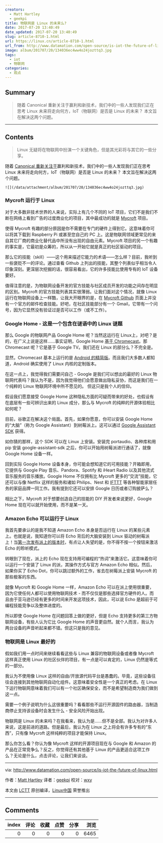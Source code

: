 ```yaml
---
creators:
  - Matt Hartley
  - geekpi
title: 物联网是 Linux 的未来么?
date: 2017-07-20 13:40:49
date_updated: 2017-07-20 13:40:49
slug: article-8710-1.html
url: https://linux.cn/article-8710-1.html
url_from: http://www.datamation.com/open-source/is-iot-the-future-of-linux.html
image: album/201707/20/134036ec4ww4o24jozttq3.jpg
tags:
  - iot
  - 物联网
categories:
  - 观点
---
```


## Summary

> 随着 Canonical 重新关注于赢利和新技术，我们中的一些人发现我们正在思考 Linux 未来将走向何方，IoT（物联网）是否是 Linux 的未来？ 本文旨在解决这两个问题。

***

<!-- more -->

## Contents

> 
> Linux 无疑将在物联网中扮演一个关键角色，但是其光彩将与其它的一些分享。
> 
> 
> 

随着 [Canonical 重新关注于](https://insights.ubuntu.com/2017/04/05/growing-ubuntu-for-cloud-and-iot-rather-than-phone-and-convergence/)赢利和新技术，我们中的一些人发现我们正在思考 Linux 未来将走向何方，IoT（物联网）是否是 Linux 的未来？ 本文旨在解决这两个问题。

`![](/data/attachment/album/201707/20/134036ec4ww4o24jozttq3.jpg)`

### Mycroft 运行于 Linux

对于大多数非技术世界的人来说，实际上有几个不同的 IoT 项目，它们不是我们不断在网络上看到广告的过度商业化的项目，其中最成功的就是 [Mycroft](https://mycroft.ai/) 项目。

使得 Mycroft 有趣的部分原因是你不需要在专门的硬件上得到它。这意味着你可以将其下载到 Raspberry Pi 或甚至您自己的 PC 上。这是物联网领域更常见的来自其它厂商的商业化替代品中所没有出现的自由元素。Mycroft 项目的另一个有趣的事实是，它最初是众筹的，所以从一开始它就是真正的社区驱动的项目。

那么它的技能（skill）——这个用来描述它能力的术语——怎么样？目前，我听到一些褒贬不一的评论。通过查看 Github 上列出的技能，其整个列表似乎相当令人印象深刻。更深层次挖掘的话，很容易看出，它的许多技能比使用专有的 IoT 设备要好。

值得注意的是，为物联网设备开发的官方技能与社区成员开发的功能之间存在明显的区别。Mycroft 的官方技能列表其实很薄弱。让我们面对这个情况，就像 Linux 运行在物联网设备上一样酷，让我大开眼界的是，在 [Mycroft Github](https://github.com/MycroftAI/mycroft-skills) 页面上并没有一个官方的邮件检查技能。好吧，在社区技能部分有一个 Gmail，它带有一个问号，因为它显然没有验证过是否可以工作（或不工作）。

### Google Home - 这是一个包含在谜语中的 Linux 谜题

那么 Google 的物联网产品 Google Home 呢？当然这运行在 Linux上，对吧？是的，在广义上说是这样……事实证明，Google Home [基于 Chromecast](https://www.theverge.com/circuitbreaker/2016/5/31/11822032/google-home-chromecast-android)。那 Chromecast 呢？它是基于 Google TV。我们还在 Linux 的部分么？不完全是。

显然，Chromecast 基本上运行的是 [Android 的精简版](https://www.extremetech.com/computing/162463-chromecast-hacked-its-based-on-google-tv-and-android-not-chrome-os)。而且我们大多数人都知道，Android 确实使用了 Linux 内核的定制版本。

在这一点上，我觉得我们需要问自己 - Google 是我们可以想出的最好的 Linux 物联网代表吗？我认为不是，因为我觉得他们会愿意做出隐私妥协，而这是我们在一个纯粹的 Linux 物联网环境中所不愿见的。 但这只是我个人的信仰。

假设我们愿意接受 Google Home 这种隐私方面的可疑而带来的好处，也假设有在底层有一些可辨识出来的 Linux 成分，那么与 Mycroft 的纯粹的开源体验相比如何呢？

目前，谷歌正在解决这个局面。首先，如果你愿意，你可以安装 Google Home的“大脑”（称为 Google Assistant）到树莓派上。这可以通过 [Google Assistant SDK](https://developers.google.com/assistant/sdk/) 获得。

如你猜的那样，这个 SDK 可以在 Linux 上安装。安装完 portaudio、各种库和用 pip 安装 google-assistant-sdk 之后，你可以开始用树莓派进行通话了，就像 Google Home 设备一样。

回到实际 Google Home 设备本身，你可能会想知道它的可用技能？开箱即用，它提供与 Google Play 音乐、Pandora、Spotify 和 iHeart Radio 以及其他流式音乐服务的音乐播放。Google Home 不仅拥有比 Mycroft 更多的“交流”技能，它还可以与像 Netflix 这样的服务和诸如 Philips、Nest 和 [IFTTT](https://ifttt.com/google_assistant) 等各种智能家居任务的家庭品牌一同工作。我有提到它还可以安排 Google 日历或者订购披萨么？

相比之下，Mycroft 对于想要创造自己的技能的 DIY 开发者来说更好，Google Home 现在可以就开始使用，而不是某一天。

### Amazon Echo 可以运行于 Linux

我首先要承认的是我不知道 Amazon Echo 本身是否运行在 Linux 的某些元素上。也就是说，我知道你可以将 Echo 背后的大脑安装到 Linux 驱动的树莓派上！当[第一次发布派上的版本时](https://www.raspberrypi.org/blog/amazon-echo-homebrew-version/)，有点让人失望的是，你不得不按一个按钮来激活 Echo 的聆听模式。

转眼到了现在，派上的 Echo 现在支持用可编程的“热词”来激活它。这意味着你可以运行一个安装了 Linux 的派，其操作方式与官方 Amazon Echo 相似。然后，如果你买了 Echo Dot，你可以跳过额外的工作，省去在树莓派上安装 Mycroft 的那些极客的东西。

就像 Mycroft 和 Google Home 一样，Amazon Echo 可以在派上使用很重要，因为它使任何人都可以使用物联网技术 - 而不仅仅是那些选择官方硬件的人。而且由于亚马逊已经有更多的时间来开发这项技术，因此，可以说 Echo 是超前于可编程技能竞争以及整体进度的。

所以即使 Google Home 在问题回答上做的更好，但是 Echo 支持更多的第三方物联网设备，有些人认为它比 Google Home 的声音更自然。就个人而言，我认为两台设备的声音听起来都不错。但这只是我的意见。

### 物联网是 Linux 最好的

假如我们用一点时间来继续看看这些与 Linux 兼容的物联网设备或者像 Mycroft 这样真正使用 Linux 的社区伙伴的项目，有一点是可以肯定的，Linux 仍然是等式的一部分。

我认为不使用像 Linux 这样的自由/开放源代码平台是愚蠢的。毕竟，这些设备往往会连接到其他物联网自动化组件。这意味着安全性是一个真正的考虑。在 Linux 下运行物联网意味着我们可以有一个社区确保安全，而不是希望制造商为我们做到这一点。

需要一个例子说明为什么这很重要吗？看看那些不运行开源固件的路由器，当制造商停止支持该设备时会发生什么 - 安全风险开始出现。

物联网是 Linux 的未来吗？在我看来，我认为是……但不是全部。我认为对许多人来说，这是前进的道路。但是最后，我认为在 Linux 之上将会有许多专有的“东西”，只有像 Mycroft 这样纯粹的项目才能保持 Linux。

那么你怎么看？你认为像 Mycroft 这样的开源项目现在与 Google 和 Amazon 的产品在正常竞争么？反之，你觉得还有其他基于 Linux 的产品更适合这项工作么？无论是什么，点击评论，让我们来谈谈。

---

via: <http://www.datamation.com/open-source/is-iot-the-future-of-linux.html>

作者：[Matt Hartley](http://www.datamation.com/author/Matt-Hartley-3080.html) 译者：[geekpi](https://github.com/geekpi) 校对：[wxy](https://github.com/wxy)

本文由 [LCTT](https://github.com/LCTT/TranslateProject) 原创编译，[Linux中国](https://linux.cn/) 荣誉推出

***

## Comments


|   index |   评论 |   收藏 |   点赞 |   分享 |   浏览 |
|--------:|-------:|-------:|-------:|-------:|-------:|
|       0 |      0 |      0 |      0 |      0 |   6465 |
